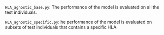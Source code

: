 

```HLA_agnostic_base.py```: The performance of the model is evaluated on all the test individuals.

```HLA_agnostic_specific.py```: he performance of the model is evaluated on subsets of test individuals that contains a specific HLA.
